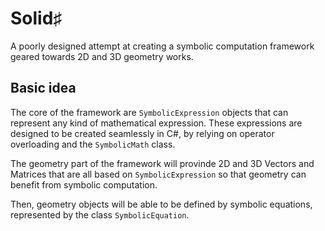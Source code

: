 ﻿# Solid♯

A poorly designed attempt at creating a symbolic computation framework geared towards 2D and 3D geometry works.

## Basic idea

The core of the framework are ````SymbolicExpression```` objects that can represent any kind of mathematical expression.
These expressions are designed to be created seamlessly in C#, by relying on operator overloading and the ````SymbolicMath```` class.

The geometry part of the framework will provinde 2D and 3D Vectors and Matrices that are all based on ````SymbolicExpression```` so that geometry can benefit from symbolic computation.

Then, geometry objects will be able to be defined by symbolic equations, represented by the class ````SymbolicEquation````.
